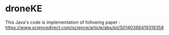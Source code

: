 # droneKE

This Java's code is implementation of following paper : https://www.sciencedirect.com/science/article/abs/pii/S0140366419319358
